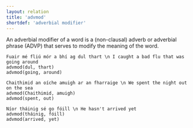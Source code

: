 ```yaml
---
layout: relation
title: 'advmod'
shortdef: 'adverbial modifier'
---
```


An adverbial modifier of a word is a (non-clausal) adverb or adverbial phrase (ADVP) that serves to modify the meaning of the word.

~~~ sdparse
Fuair mé fliú mór a bhí ag dul thart \n I caught a bad flu that was going around
advmod(dul, thart)
advmod(going, around)
~~~

~~~ sdparse
Chaithimid an oíche amuigh ar an fharraige \n We spent the night out on the sea
advmod(Chaithimid, amuigh)
advmod(spent, out)
~~~

~~~ sdparse
Níor tháinig sé go fóill \n He hasn't arrived yet
advmod(tháinig, fóill)
advmod(arrived, yet)
~~~


